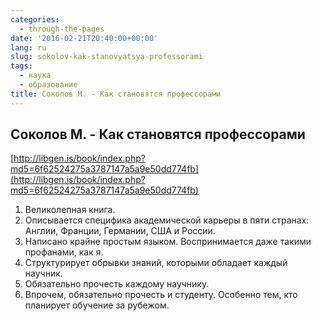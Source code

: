 ```yaml
---
categories:
  - through-the-pages
date: '2016-02-21T20:40:00+00:00'
lang: ru
slug: sokolov-kak-stanovyatsya-professorami
tags:
  - наука
  - образование
title: Соколов М. - Как становятся профессорами
---
```





## Соколов М. - Как становятся профессорами

[http://libgen.is/book/index.php?md5=6f62524275a3787147a5a9e50dd774fb](http://libgen.is/book/index.php?md5=6f62524275a3787147a5a9e50dd774fb)  

1.  Великолепная книга. 
2.  Описывается специфика академической карьеры в пяти странах: Англии, Франции, Германии, США и России.
3.  Написано крайне простым языком. Воспринимается даже такими профанами, как я.
4.  Структурирует обрывки знаний, которыми обладает каждый научник.
5.  Обязательно прочесть каждому научнику.
6.  Впрочем, обязательно прочесть и студенту. Особенно тем, кто планирует обучение за рубежом.
